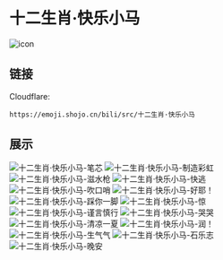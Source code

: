 # 十二生肖·快乐小马
![icon](https://emoji.shojo.cn/bili/src/十二生肖·快乐小马/icon.png)
## 链接
Cloudflare:
```
https://emoji.shojo.cn/bili/src/十二生肖·快乐小马
```
## 展示
![十二生肖·快乐小马-笔芯](https://emoji.shojo.cn/bili/src/十二生肖·快乐小马/十二生肖·快乐小马-笔芯.png)
![十二生肖·快乐小马-制造彩虹](https://emoji.shojo.cn/bili/src/十二生肖·快乐小马/十二生肖·快乐小马-制造彩虹.png)
![十二生肖·快乐小马-滋水枪](https://emoji.shojo.cn/bili/src/十二生肖·快乐小马/十二生肖·快乐小马-滋水枪.png)
![十二生肖·快乐小马-快逃](https://emoji.shojo.cn/bili/src/十二生肖·快乐小马/十二生肖·快乐小马-快逃.png)
![十二生肖·快乐小马-吹口哨](https://emoji.shojo.cn/bili/src/十二生肖·快乐小马/十二生肖·快乐小马-吹口哨.png)
![十二生肖·快乐小马-好耶！](https://emoji.shojo.cn/bili/src/十二生肖·快乐小马/十二生肖·快乐小马-好耶！.png)
![十二生肖·快乐小马-踩你一脚](https://emoji.shojo.cn/bili/src/十二生肖·快乐小马/十二生肖·快乐小马-踩你一脚.png)
![十二生肖·快乐小马-惊](https://emoji.shojo.cn/bili/src/十二生肖·快乐小马/十二生肖·快乐小马-惊.png)
![十二生肖·快乐小马-谨言慎行](https://emoji.shojo.cn/bili/src/十二生肖·快乐小马/十二生肖·快乐小马-谨言慎行.png)
![十二生肖·快乐小马-哭哭](https://emoji.shojo.cn/bili/src/十二生肖·快乐小马/十二生肖·快乐小马-哭哭.png)
![十二生肖·快乐小马-清凉一夏](https://emoji.shojo.cn/bili/src/十二生肖·快乐小马/十二生肖·快乐小马-清凉一夏.png)
![十二生肖·快乐小马-润！](https://emoji.shojo.cn/bili/src/十二生肖·快乐小马/十二生肖·快乐小马-润！.png)
![十二生肖·快乐小马-生气气](https://emoji.shojo.cn/bili/src/十二生肖·快乐小马/十二生肖·快乐小马-生气气.png)
![十二生肖·快乐小马-石乐志](https://emoji.shojo.cn/bili/src/十二生肖·快乐小马/十二生肖·快乐小马-石乐志.png)
![十二生肖·快乐小马-晚安](https://emoji.shojo.cn/bili/src/十二生肖·快乐小马/十二生肖·快乐小马-晚安.png)
